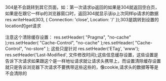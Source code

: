 304是不会跳转到其它页面，如：第一次请求ip返回的如果是304就返回空白页，如果是在跟它一样ip的浏览器窗口时，返回304就显示该ip上次同样ip请求的数据
<br/>
   res.writeHead(303, { Connection: 'close', Location: '/' });303是跳转到设置的location的get请求
<br/>
<br/>
注意这个清除缓存设置：	res.setHeader( "Pragma", "no-cache" );res.setHeader( "Cache-Control", "no-cache" );res.setHeader( "Cache-Control", "no-store" ); 这些只是针对 res.setHeader('ETag', 'www'); res.setHeader('Last-Modified', 文件修改时间);这些信息缓存设置，这些设置是告诉下次请求如果跟这个是一样地址请求就让请求头携带上，而设置清除缓存设置就只是告诉浏览器下次请求不要携带这些这些的，像cookie,请求头的数据等等是不会清除的
